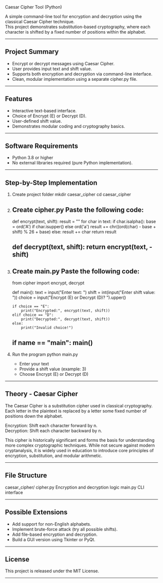 Caesar Cipher Tool (Python)

A simple command-line tool for encryption and decryption using the classical Caesar Cipher technique.  
This project demonstrates substitution-based cryptography, where each character is shifted by a fixed number of positions within the alphabet.  

--------------------------------------------------
Project Summary
--------------------------------------------------
- Encrypt or decrypt messages using Caesar Cipher.
- User provides input text and shift value.
- Supports both encryption and decryption via command-line interface.
- Clean, modular implementation using a separate cipher.py file.

--------------------------------------------------
Features
--------------------------------------------------
- Interactive text-based interface.
- Choice of Encrypt (E) or Decrypt (D).
- User-defined shift value.
- Demonstrates modular coding and cryptography basics.

--------------------------------------------------
Software Requirements
--------------------------------------------------
- Python 3.8 or higher  
- No external libraries required (pure Python implementation).

--------------------------------------------------
Step-by-Step Implementation
--------------------------------------------------
1. Create project folder
   mkdir caesar_cipher
   cd caesar_cipher

2. Create cipher.py
   Paste the following code:
   ----------------------------------
   def encrypt(text, shift):
       result = ""
       for char in text:
           if char.isalpha():
               base = ord('A') if char.isupper() else ord('a')
               result += chr((ord(char) - base + shift) % 26 + base)
           else:
               result += char
       return result

   def decrypt(text, shift):
       return encrypt(text, -shift)
   ----------------------------------

3. Create main.py
   Paste the following code:
   ----------------------------------
   from cipher import encrypt, decrypt

   def main():
       text = input("Enter text: ")
       shift = int(input("Enter shift value: "))
       choice = input("Encrypt (E) or Decrypt (D)? ").upper()

       if choice == "E":
           print("Encrypted:", encrypt(text, shift))
       elif choice == "D":
           print("Decrypted:", decrypt(text, shift))
       else:
           print("Invalid choice!")

   if __name__ == "__main__":
       main()
   ----------------------------------

4. Run the program
   python main.py
   - Enter your text
   - Provide a shift value (example: 3)
   - Choose Encrypt (E) or Decrypt (D)

--------------------------------------------------
Theory - Caesar Cipher
--------------------------------------------------
The Caesar Cipher is a substitution cipher used in classical cryptography.  
Each letter in the plaintext is replaced by a letter some fixed number of positions down the alphabet.  

Encryption: Shift each character forward by n.  
Decryption: Shift each character backward by n.  

This cipher is historically significant and forms the basis for understanding more complex cryptographic techniques. While not secure against modern cryptanalysis, it is widely used in education to introduce core principles of encryption, substitution, and modular arithmetic.

--------------------------------------------------
File Structure
--------------------------------------------------
caesar_cipher/
    cipher.py        Encryption and decryption logic
    main.py          CLI interface

--------------------------------------------------
Possible Extensions
--------------------------------------------------
- Add support for non-English alphabets.
- Implement brute-force attack (try all possible shifts).
- Add file-based encryption and decryption.
- Build a GUI version using Tkinter or PyQt.

--------------------------------------------------
License
--------------------------------------------------
This project is released under the MIT License.

--------------------------------------------------
